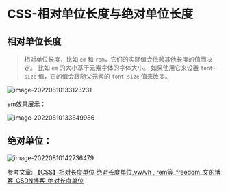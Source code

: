 # CSS-相对单位长度与绝对单位长度

## 相对单位长度

> 相对单位长度，比如 `em` 和 `rem`，它们的实际值会依赖其他长度的值而决定。 比如 `em` 的大小基于元素字体的字体大小。 如果使用它来设置 `font-size` 值，它的值会跟随父元素的 `font-size` 值来改变。



![image-20220810133123231](https://static.meowrain.cn/i/2022/08/10/m0mw84-3.png)



em效果展示：

![image-20220810133849986](https://static.meowrain.cn/i/2022/08/10/m4wvht-3.png)







## 绝对单位：

![image-20220810142736479](https://static.meowrain.cn/i/2022/08/10/nltczz-3.png)





参考文章: [【CSS】相对长度单位 绝对长度单位,vw/vh , rem等_freedom_文的博客-CSDN博客_绝对长度单位](https://blog.csdn.net/freedomVenly/article/details/104108822)